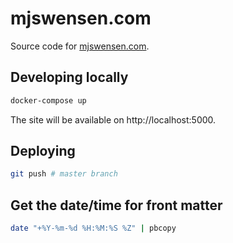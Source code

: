 # mjswensen.com

Source code for [mjswensen.com](https://mjswensen.com/).

## Developing locally

```sh
docker-compose up
```

The site will be available on http://localhost:5000.

## Deploying

```sh
git push # master branch
```

## Get the date/time for front matter

```sh
date "+%Y-%m-%d %H:%M:%S %Z" | pbcopy
```
